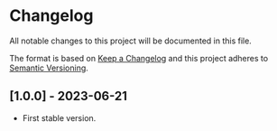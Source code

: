 # Changelog
All notable changes to this project will be documented in this file.

The format is based on [Keep a Changelog][keep-changelog]
and this project adheres to [Semantic Versioning][semver].

## [1.0.0] - 2023-06-21

- First stable version.


[keep-changelog]: http://keepachangelog.com/en/1.0.0/
[semver]: http://semver.org/spec/v2.0.0.html
